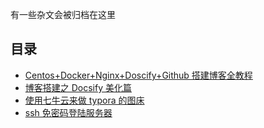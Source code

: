 有一些杂文会被归档在这里

## 目录

- [Centos+Docker+Nginx+Doscify+Github 搭建博客全教程](docs/normal/Centos+Docker+Nginx+Doscify+Github搭建博客全教程)
- [博客搭建之 Docsify 美化篇](docs/normal/博客搭建之Docsify美化篇)
- [使用七牛云来做 typora 的图床](docs/normal/使用七牛云来做typora的图床)
- [ssh 免密码登陆服务器](docs/normal/ssh免密码登陆服务器)
